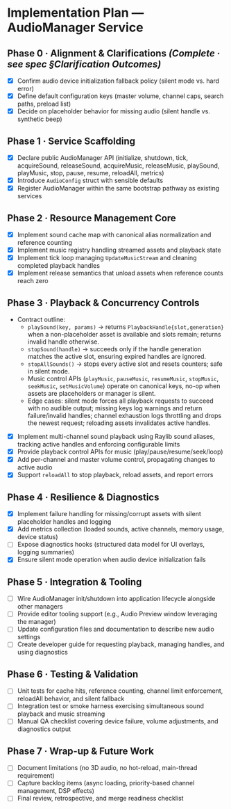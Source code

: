 # Implementation Plan — AudioManager Service

## Phase 0 · Alignment & Clarifications *(Complete · see spec §Clarification Outcomes)*
- [x] Confirm audio device initialization fallback policy (silent mode vs. hard error)
- [x] Define default configuration keys (master volume, channel caps, search paths, preload list)
- [x] Decide on placeholder behavior for missing audio (silent handle vs. synthetic beep)

## Phase 1 · Service Scaffolding
- [x] Declare public AudioManager API (initialize, shutdown, tick, acquireSound, releaseSound, acquireMusic, releaseMusic, playSound, playMusic, stop, pause, resume, reloadAll, metrics)
- [x] Introduce `AudioConfig` struct with sensible defaults
- [x] Register AudioManager within the same bootstrap pathway as existing services

## Phase 2 · Resource Management Core
- [x] Implement sound cache map with canonical alias normalization and reference counting
- [x] Implement music registry handling streamed assets and playback state
- [x] Implement tick loop managing `UpdateMusicStream` and cleaning completed playback handles
- [x] Implement release semantics that unload assets when reference counts reach zero

## Phase 3 · Playback & Concurrency Controls
- Contract outline:
	- `playSound(key, params)` → returns `PlaybackHandle{slot,generation}` when a non-placeholder asset is available and slots remain; returns invalid handle otherwise.
	- `stopSound(handle)` → succeeds only if the handle generation matches the active slot, ensuring expired handles are ignored.
	- `stopAllSounds()` → stops every active slot and resets counters; safe in silent mode.
	- Music control APIs (`playMusic`, `pauseMusic`, `resumeMusic`, `stopMusic`, `seekMusic`, `setMusicVolume`) operate on canonical keys, no-op when assets are placeholders or manager is silent.
	- Edge cases: silent mode forces all playback requests to succeed with no audible output; missing keys log warnings and return failure/invalid handles; channel exhaustion logs throttling and drops the newest request; reloading assets invalidates active handles.
- [x] Implement multi-channel sound playback using Raylib sound aliases, tracking active handles and enforcing configurable limits
- [x] Provide playback control APIs for music (play/pause/resume/seek/loop)
- [x] Add per-channel and master volume control, propagating changes to active audio
- [x] Support `reloadAll` to stop playback, reload assets, and report errors

## Phase 4 · Resilience & Diagnostics
- [x] Implement failure handling for missing/corrupt assets with silent placeholder handles and logging
- [x] Add metrics collection (loaded sounds, active channels, memory usage, device status)
- [ ] Expose diagnostics hooks (structured data model for UI overlays, logging summaries)
- [x] Ensure silent mode operation when audio device initialization fails

## Phase 5 · Integration & Tooling
- [ ] Wire AudioManager init/shutdown into application lifecycle alongside other managers
- [ ] Provide editor tooling support (e.g., Audio Preview window leveraging the manager)
- [ ] Update configuration files and documentation to describe new audio settings
- [ ] Create developer guide for requesting playback, managing handles, and using diagnostics

## Phase 6 · Testing & Validation
- [ ] Unit tests for cache hits, reference counting, channel limit enforcement, reloadAll behavior, and silent fallback
- [ ] Integration test or smoke harness exercising simultaneous sound playback and music streaming
- [ ] Manual QA checklist covering device failure, volume adjustments, and diagnostics output

## Phase 7 · Wrap-up & Future Work
- [ ] Document limitations (no 3D audio, no hot-reload, main-thread requirement)
- [ ] Capture backlog items (async loading, priority-based channel management, DSP effects)
- [ ] Final review, retrospective, and merge readiness checklist
